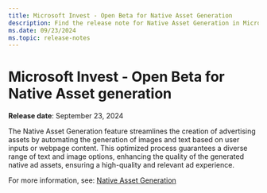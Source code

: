 ```yaml
---
title: Microsoft Invest - Open Beta for Native Asset Generation 
description: Find the release note for Native Asset Generation in Microsoft Invest
ms.date: 09/23/2024
ms.topic: release-notes
---
```


# Microsoft Invest - Open Beta for Native Asset generation 

**Release date**: September 23, 2024

The Native Asset Generation feature streamlines the creation of advertising assets by automating the generation of images and text based on user inputs or webpage content. This optimized process guarantees a diverse range of text and image options, enhancing the quality of the generated native ad assets, ensuring a high-quality and relevant ad experience.  
 
For more information, see: [Native Asset Generation](native-asset-generation.md) 

